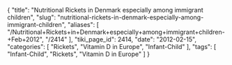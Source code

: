 {
    "title": "Nutritional Rickets in Denmark especially among immigrant children",
    "slug": "nutritional-rickets-in-denmark-especially-among-immigrant-children",
    "aliases": [
        "/Nutritional+Rickets+in+Denmark+especially+among+immigrant+children-+Feb+2012",
        "/2414"
    ],
    "tiki_page_id": 2414,
    "date": "2012-02-15",
    "categories": [
        "Rickets",
        "Vitamin D in Europe",
        "Infant-Child"
    ],
    "tags": [
        "Infant-Child",
        "Rickets",
        "Vitamin D in Europe"
    ]
}